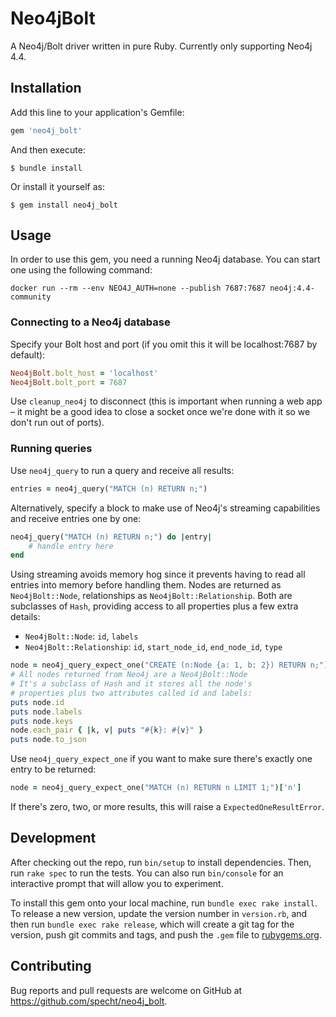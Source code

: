 # Neo4jBolt

A Neo4j/Bolt driver written in pure Ruby. Currently only supporting Neo4j 4.4.

## Installation

Add this line to your application's Gemfile:

```ruby
gem 'neo4j_bolt'
```

And then execute:

    $ bundle install

Or install it yourself as:

    $ gem install neo4j_bolt

## Usage

In order to use this gem, you need a running Neo4j database. You can start one using the following command:

```
docker run --rm --env NEO4J_AUTH=none --publish 7687:7687 neo4j:4.4-community
```

### Connecting to a Neo4j database

Specify your Bolt host and port (if you omit this it will be localhost:7687 by default):

```ruby
Neo4jBolt.bolt_host = 'localhost'
Neo4jBolt.bolt_port = 7687
```

Use `cleanup_neo4j` to disconnect (this is important when running a web app – it might be a good idea to close a socket once we're done with it so we don't run out of ports).


### Running queries

Use `neo4j_query` to run a query and receive all results:

```ruby
entries = neo4j_query("MATCH (n) RETURN n;")
```
Alternatively, specify a block to make use of Neo4j's streaming capabilities and receive entries one by one:

```ruby
neo4j_query("MATCH (n) RETURN n;") do |entry|
    # handle entry here
end
```

Using streaming avoids memory hog since it prevents having to read all entries into memory before handling them. Nodes are returned as `Neo4jBolt::Node`, relationships as `Neo4jBolt::Relationship`. Both are subclasses of `Hash`, providing access to all properties plus a few extra details:

- `Neo4jBolt::Node`: `id`, `labels`
- `Neo4jBolt::Relationship`: `id`, `start_node_id`, `end_node_id`, `type`

```ruby
node = neo4j_query_expect_one("CREATE (n:Node {a: 1, b: 2}) RETURN n;")['n']
# All nodes returned from Neo4j are a Neo4jBolt::Node
# It's a subclass of Hash and it stores all the node's
# properties plus two attributes called id and labels:
puts node.id
puts node.labels
puts node.keys
node.each_pair { |k, v| puts "#{k}: #{v}" }
puts node.to_json
```
Use `neo4j_query_expect_one` if you want to make sure there's exactly one entry to be returned:

```ruby
node = neo4j_query_expect_one("MATCH (n) RETURN n LIMIT 1;")['n']
```

If there's zero, two, or more results, this will raise a `ExpectedOneResultError`.

## Development

After checking out the repo, run `bin/setup` to install dependencies. Then, run `rake spec` to run the tests. You can also run `bin/console` for an interactive prompt that will allow you to experiment.

To install this gem onto your local machine, run `bundle exec rake install`. To release a new version, update the version number in `version.rb`, and then run `bundle exec rake release`, which will create a git tag for the version, push git commits and tags, and push the `.gem` file to [rubygems.org](https://rubygems.org).

## Contributing

Bug reports and pull requests are welcome on GitHub at https://github.com/specht/neo4j_bolt.

